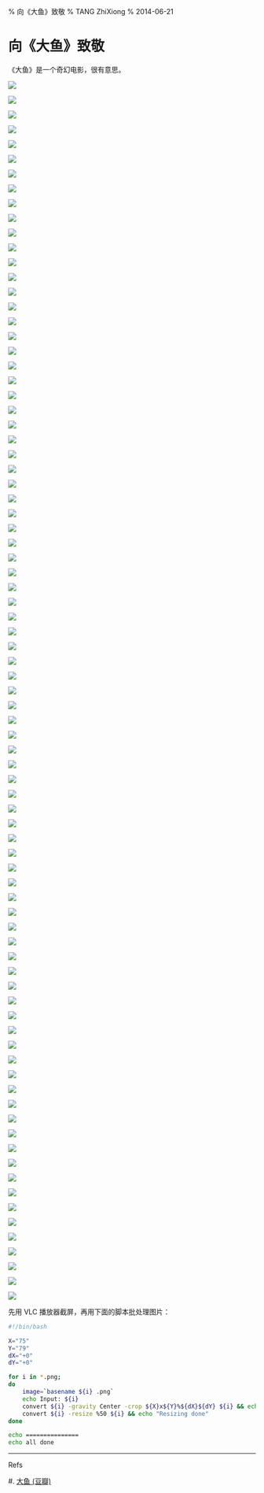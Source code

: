 % 向《大鱼》致敬
% TANG ZhiXiong
% 2014-06-21

向《大鱼》致敬
==============

《大鱼》是一个奇幻电影，很有意思。

![][001]

![][002]

![][003]

![][004]

![][005]

![][006]

![][007]

![][008]

![][009]

![][010]

![][011]

![][012]

![][013]

![][014]

![][015]

![][016]

![][017]

![][018]

![][019]

![][020]

![][021]

![][022]

![][023]

![][024]

![][025]

![][026]

![][027]

![][028]

![][029]

![][030]

![][031]

![][032]

![][033]

![][034]

![][035]

![][036]

![][037]

![][038]

![][039]

![][040]

![][041]

![][042]

![][043]

![][044]

![][045]

![][046]

![][047]

![][048]

![][049]

![][050]

![][051]

![][052]

![][053]

![][054]

![][055]

![][056]

![][057]

![][058]

![][059]

![][060]

![][061]

![][062]

![][063]

![][064]

![][065]

![][066]

![][067]

![][068]

![][069]

![][070]

![][071]

![][072]

![][073]

![][074]

![][075]

![][076]

![][077]

![][078]

![][079]

![][080]

![][081]

![][082]

![][083]

[001]: http://gnat-tang-shared-image.qiniudn.com/big-fish/11.png
[002]: http://gnat-tang-shared-image.qiniudn.com/big-fish/12.png
[003]: http://gnat-tang-shared-image.qiniudn.com/big-fish/13.png
[004]: http://gnat-tang-shared-image.qiniudn.com/big-fish/14.png
[005]: http://gnat-tang-shared-image.qiniudn.com/big-fish/15.png
[006]: http://gnat-tang-shared-image.qiniudn.com/big-fish/21.png
[007]: http://gnat-tang-shared-image.qiniudn.com/big-fish/22.png
[008]: http://gnat-tang-shared-image.qiniudn.com/big-fish/31.png
[009]: http://gnat-tang-shared-image.qiniudn.com/big-fish/32.png
[010]: http://gnat-tang-shared-image.qiniudn.com/big-fish/33.png
[011]: http://gnat-tang-shared-image.qiniudn.com/big-fish/34.png
[012]: http://gnat-tang-shared-image.qiniudn.com/big-fish/35.png
[013]: http://gnat-tang-shared-image.qiniudn.com/big-fish/36.png
[014]: http://gnat-tang-shared-image.qiniudn.com/big-fish/37.png
[015]: http://gnat-tang-shared-image.qiniudn.com/big-fish/38.png
[016]: http://gnat-tang-shared-image.qiniudn.com/big-fish/39.png
[017]: http://gnat-tang-shared-image.qiniudn.com/big-fish/40.png
[018]: http://gnat-tang-shared-image.qiniudn.com/big-fish/41.png
[019]: http://gnat-tang-shared-image.qiniudn.com/big-fish/42.png
[020]: http://gnat-tang-shared-image.qiniudn.com/big-fish/43.png
[021]: http://gnat-tang-shared-image.qiniudn.com/big-fish/44.png
[022]: http://gnat-tang-shared-image.qiniudn.com/big-fish/45.png
[023]: http://gnat-tang-shared-image.qiniudn.com/big-fish/46.png
[024]: http://gnat-tang-shared-image.qiniudn.com/big-fish/47.png
[025]: http://gnat-tang-shared-image.qiniudn.com/big-fish/48.png
[026]: http://gnat-tang-shared-image.qiniudn.com/big-fish/49.png
[027]: http://gnat-tang-shared-image.qiniudn.com/big-fish/50.png
[028]: http://gnat-tang-shared-image.qiniudn.com/big-fish/51.png
[029]: http://gnat-tang-shared-image.qiniudn.com/big-fish/52.png
[030]: http://gnat-tang-shared-image.qiniudn.com/big-fish/53.png
[031]: http://gnat-tang-shared-image.qiniudn.com/big-fish/54.png
[032]: http://gnat-tang-shared-image.qiniudn.com/big-fish/55.png
[033]: http://gnat-tang-shared-image.qiniudn.com/big-fish/56.png
[034]: http://gnat-tang-shared-image.qiniudn.com/big-fish/57.png
[035]: http://gnat-tang-shared-image.qiniudn.com/big-fish/58.png
[036]: http://gnat-tang-shared-image.qiniudn.com/big-fish/59.png
[037]: http://gnat-tang-shared-image.qiniudn.com/big-fish/60.png
[038]: http://gnat-tang-shared-image.qiniudn.com/big-fish/61.png
[039]: http://gnat-tang-shared-image.qiniudn.com/big-fish/62.png
[040]: http://gnat-tang-shared-image.qiniudn.com/big-fish/63.png
[041]: http://gnat-tang-shared-image.qiniudn.com/big-fish/64.png
[042]: http://gnat-tang-shared-image.qiniudn.com/big-fish/65.png
[043]: http://gnat-tang-shared-image.qiniudn.com/big-fish/66.png
[044]: http://gnat-tang-shared-image.qiniudn.com/big-fish/67.png
[045]: http://gnat-tang-shared-image.qiniudn.com/big-fish/68.png
[046]: http://gnat-tang-shared-image.qiniudn.com/big-fish/69.png
[047]: http://gnat-tang-shared-image.qiniudn.com/big-fish/70.png
[048]: http://gnat-tang-shared-image.qiniudn.com/big-fish/71.png
[049]: http://gnat-tang-shared-image.qiniudn.com/big-fish/72.png
[050]: http://gnat-tang-shared-image.qiniudn.com/big-fish/73.png
[051]: http://gnat-tang-shared-image.qiniudn.com/big-fish/74.png
[052]: http://gnat-tang-shared-image.qiniudn.com/big-fish/75.png
[053]: http://gnat-tang-shared-image.qiniudn.com/big-fish/76.png
[054]: http://gnat-tang-shared-image.qiniudn.com/big-fish/77.png
[055]: http://gnat-tang-shared-image.qiniudn.com/big-fish/78.png
[056]: http://gnat-tang-shared-image.qiniudn.com/big-fish/79.png
[057]: http://gnat-tang-shared-image.qiniudn.com/big-fish/80.png
[058]: http://gnat-tang-shared-image.qiniudn.com/big-fish/81.png
[059]: http://gnat-tang-shared-image.qiniudn.com/big-fish/82.png
[060]: http://gnat-tang-shared-image.qiniudn.com/big-fish/83.png
[061]: http://gnat-tang-shared-image.qiniudn.com/big-fish/84.png
[062]: http://gnat-tang-shared-image.qiniudn.com/big-fish/85.png
[063]: http://gnat-tang-shared-image.qiniudn.com/big-fish/86.png
[064]: http://gnat-tang-shared-image.qiniudn.com/big-fish/87.png
[065]: http://gnat-tang-shared-image.qiniudn.com/big-fish/88.png
[066]: http://gnat-tang-shared-image.qiniudn.com/big-fish/89.png
[067]: http://gnat-tang-shared-image.qiniudn.com/big-fish/90.png
[068]: http://gnat-tang-shared-image.qiniudn.com/big-fish/91.png
[069]: http://gnat-tang-shared-image.qiniudn.com/big-fish/92.png
[070]: http://gnat-tang-shared-image.qiniudn.com/big-fish/93.png
[071]: http://gnat-tang-shared-image.qiniudn.com/big-fish/94.png
[072]: http://gnat-tang-shared-image.qiniudn.com/big-fish/95.png
[073]: http://gnat-tang-shared-image.qiniudn.com/big-fish/96.png
[074]: http://gnat-tang-shared-image.qiniudn.com/big-fish/97.png
[075]: http://gnat-tang-shared-image.qiniudn.com/big-fish/98.png
[076]: http://gnat-tang-shared-image.qiniudn.com/big-fish/99.png
[077]: http://gnat-tang-shared-image.qiniudn.com/big-fish/99-a.png
[078]: http://gnat-tang-shared-image.qiniudn.com/big-fish/99-b.png
[079]: http://gnat-tang-shared-image.qiniudn.com/big-fish/99-c.png
[080]: http://gnat-tang-shared-image.qiniudn.com/big-fish/99-d.png
[081]: http://gnat-tang-shared-image.qiniudn.com/big-fish/99-e.png
[082]: http://gnat-tang-shared-image.qiniudn.com/big-fish/99-f.png
[083]: http://gnat-tang-shared-image.qiniudn.com/big-fish/99-g.png

先用 VLC 播放器截屏，再用下面的脚本批处理图片：

```bash
#!/bin/bash

X="75"
Y="79"
dX="+0"
dY="+0"

for i in *.png;
do
    image=`basename ${i} .png`
    echo Input: ${i}
    convert ${i} -gravity Center -crop ${X}x${Y}%${dX}${dY} ${i} && echo "Croping done"
    convert ${i} -resize %50 ${i} && echo "Resizing done"
done

echo ===============
echo all done
```

---

Refs

#. [大鱼 (豆瓣)][big-fish]

[big-fish]: http://movie.douban.com/subject/1291545/
